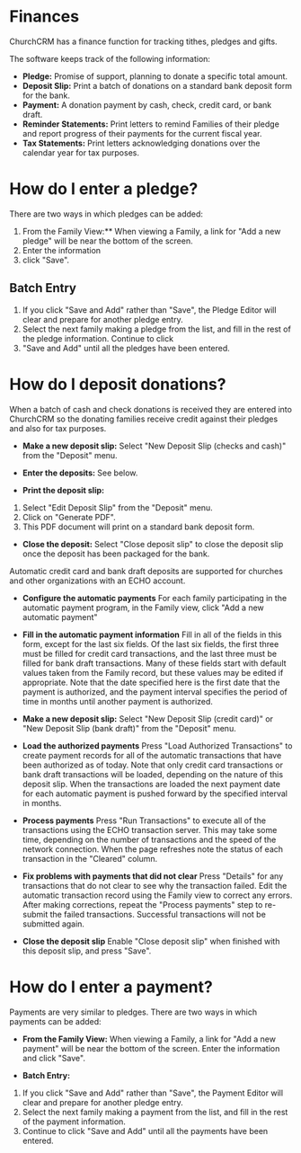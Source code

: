 # Finances

ChurchCRM has a finance function for tracking tithes, pledges and gifts.

The software keeps track of the following information:

*   **Pledge:** Promise of support, planning to donate a specific total amount.
*   **Deposit Slip:** Print a batch of donations on a standard bank deposit form for the bank.
*   **Payment:** A donation payment by cash, check, credit card, or bank draft.
*   **Reminder Statements:** Print letters to remind Families of their pledge and report progress of their payments for the current fiscal year.
*   **Tax Statements:** Print letters acknowledging donations over the calendar year for tax purposes.

# How do I enter a pledge?

There are two ways in which pledges can be added:

1. From the Family View:** When viewing a Family, a link for "Add a new pledge" will be near the bottom of the screen. 
2. Enter the information 
3. click "Save".

## Batch Entry

1. If you click "Save and Add" rather than "Save", the Pledge Editor will clear and prepare for another pledge entry.  
2. Select the next family making a pledge from the list, and fill in the rest of the pledge information.  Continue to click
3. "Save and Add" until all the pledges have been entered.

# How do I deposit donations?

When a batch of cash and check donations is received they are entered into ChurchCRM so the donating families receive credit against their pledges and also for tax purposes.

*   **Make a new deposit slip:** Select "New Deposit Slip (checks and cash)"  from the "Deposit" menu.

*   **Enter the deposits:** See below.

*   **Print the deposit slip:** 
1. Select "Edit Deposit Slip" from the "Deposit" menu.  
2. Click on "Generate PDF".  
3. This PDF document will print on a standard bank deposit form.

* **Close the deposit:** 
Select "Close deposit slip" to close the deposit slip once the deposit has been packaged for the bank.

Automatic credit card and bank draft deposits are supported for churches and other organizations with an ECHO account.

*   **Configure the automatic payments** For each family participating in the automatic
    		  payment program, in the Family view, click "Add a new automatic payment"

*   **Fill in the automatic payment information** Fill in all of the fields
    		  in this form, except for the last six fields.  Of the last six fields, the first three must
    		  be filled for credit card transactions, and the last three must be filled for bank draft
    		  transactions.  Many of these fields start with default values taken from the Family record,
    		  but these values may be edited if appropriate.  Note that the date specified here is the first
    		  date that the payment is authorized, and the payment interval specifies the period of time
    		  in months until another payment is authorized.

*   **Make a new deposit slip:** Select "New Deposit Slip (credit card)" or "New Deposit Slip (bank draft)"
              from the "Deposit" menu.

*   **Load the authorized payments** Press "Load Authorized Transactions"
    		    to create payment records for all of the automatic transactions that have been authorized as
    			 of today.  Note that only credit card transactions or bank draft transactions will be loaded,
    			 depending on the nature of this deposit slip.  When the transactions are loaded the next payment
    			 date for each automatic payment is pushed forward by the specified interval in months.

*   **Process payments** Press "Run Transactions" to execute all of the
    		    transactions using the ECHO transaction server.  This may take some time, depending on the
    			 number of transactions and the speed of the network connection.  When the page refreshes note
    			 the status of each transaction in the "Cleared" column.

*   **Fix problems with payments that did not clear** 
Press "Details" for any transactions that do not clear to see why the transaction failed.  Edit the automatic transaction record using the Family view to correct any errors.  After making corrections, repeat the "Process payments" step to re-submit the failed transactions.  Successful transactions will not be submitted again.

*   **Close the deposit slip** 
Enable "Close deposit slip" when finished  with this deposit slip, and press "Save".

# How do I enter a payment?

Payments are very similar to pledges.  There are two ways in which payments can be added:

*   **From the Family View:** When viewing a Family, a link for
              "Add a new payment" will be near the bottom of the screen. Enter the information and
              click "Save".
              
*   **Batch Entry:** 
1. If you click "Save and Add" rather than "Save", the Payment Editor will clear and prepare for another pledge entry.  
2. Select the next family making a payment from the list, and fill in the rest of the payment information. 
3. Continue to click "Save and Add" until all the payments have been entered.

